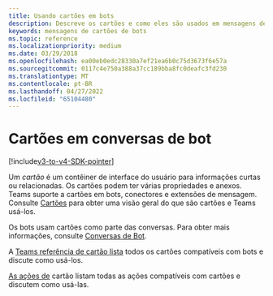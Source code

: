```yaml
---
title: Usando cartões em bots
description: Descreve os cartões e como eles são usados em mensagens de bot
keywords: mensagens de cartões de bots
ms.topic: reference
ms.localizationpriority: medium
ms.date: 03/29/2018
ms.openlocfilehash: ea00eb0edc28330a7ef21ea6b0c75d3673f6e57a
ms.sourcegitcommit: 0117c4e750a388a37cc189bba8fc0deafc3fd230
ms.translationtype: MT
ms.contentlocale: pt-BR
ms.lasthandoff: 04/27/2022
ms.locfileid: "65104480"
---
```

# <a name="cards-in-bot-conversations"></a>Cartões em conversas de bot

[!include[v3-to-v4-SDK-pointer](~/includes/v3-to-v4-pointer-bots.md)]

Um *cartão* é um contêiner de interface do usuário para informações curtas ou relacionadas. Os cartões podem ter várias propriedades e anexos. Teams suporte a cartões em bots, conectores e extensões de mensagem. Consulte [Cartões](~/task-modules-and-cards/what-are-cards.md) para obter uma visão geral do que são cartões e Teams usá-los.

Os bots usam cartões como parte das conversas. Para obter mais informações, consulte [Conversas de Bot](~/resources/bot-v3/bot-conversations/bots-conversations.md).

A [Teams referência de cartão lista](~/task-modules-and-cards/cards/cards-reference.md) todos os cartões compatíveis com bots e discute como usá-los.

[As ações de](~/task-modules-and-cards/cards/cards-actions.md) cartão listam todas as ações compatíveis com cartões e discutem como usá-las.
